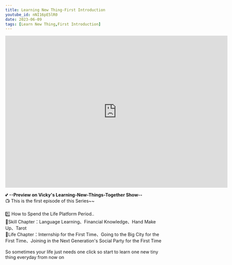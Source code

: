 ```yaml
---
title: Learning New Thing-First Introduction
youtube_id: nNI16pE5lR0
date: 2023-06-09
tags: [Learn New Thing,First Introduction]
---
```


<div class="embed-container">
  <iframe
      src="https://www.youtube.com/embed/nNI16pE5lR0"
      width="700"
      height="480"
      frameborder="0"
      allowfullscreen="true">
  </iframe>
</div>

💕 **--Preview on Vicky's Learning-New-Things-Together Show--**
<br />
📺 This is the first episode of this Series~~
<br />
<br />
1️⃣ How to Spend the Life Platform Period..
<br />
🥇Skill Chapter：Language Learning、Financial Knowledge、Hand Make Up、Tarot
<br />
🥇Life Chapter：Internship for the First Time、Going to the Big City for the First Time、Joining in the Next Generation's Social Party for the First Time
<br />
<br />
So sometimes your life just needs one click so start to learn one new tiny thing everyday from now on
